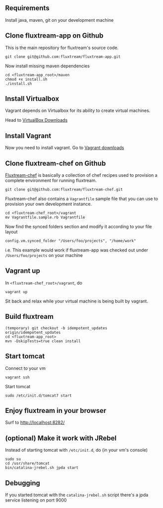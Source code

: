 ## Requirements

Install java, maven, git on your development machine

## Clone fluxtream-app on Github

This is the main repository for fluxtream's source code.

	git clone git@github.com:fluxtream/fluxtream-app.git

Now install missing maven dependencies

	cd <fluxtream-app_root>/maven
	chmod +x install.sh
	./install.sh

## Install Virtualbox

Vagrant depends on Virtualbox for its ability to create virtual machines.

Head to [VirtualBox Downloads](https://www.virtualbox.org/wiki/Downloads)

## Install Vagrant

Now you need to install vagrant. Go to [Vagrant downloads](http://downloads.vagrantup.com/)

## Clone fluxtream-chef on Github

[Fluxtream-chef](https://github.com/fluxtream/fluxtream-chef) is basically a collection of chef recipes used to provision a complete environment for running fluxtream.

	git clone git@github.com:fluxtream/fluxtream-chef.git
	
Fluxtream-chef also contains a `Vagrantfile` sample file that you can use to provision your own development instance.

	cd <fluxtream-chef_root>/vagrant
	mv Vagrantfile.sample.rb Vagrantfile
	
Now find the synced folders section and modify it according to your file layout

	config.vm.synced_folder "/Users/foo/projects", "/home/work"
	
i.e. This example would work if fluxtream-app was checked out under `/Users/foo/projects` on your machine

## Vagrant up

In `<fluxtream-chef_root>/vagrant`, do

	vagrant up
	
Sit back and relax while your virtual machine is being built by vagrant.

## Build fluxtream

	(temporary) git checkout -b idempotent_updates origin/idempotent_updates
	cd <fluxtream-app_root>
	mvn -DskipTests=true clean install
	
## Start tomcat

Connect to your vm

	vagrant ssh
	
Start tomcat

	sudo /etc/init.d/tomcat7 start

## Enjoy fluxtream in your browser

Surf to [http://localhost:8282/](http://localhost:8282/)

## (optional) Make it work with JRebel

Instead of starting tomcat with `/etc/init.d`, do (in your vm's console)

	sudo su
	cd /usr/share/tomcat
	bin/catalina-jrebel.sh jpda start

## Debugging

If you started tomcat with the `catalina-jrebel.sh` script there's a jpda service listening on port 9000

